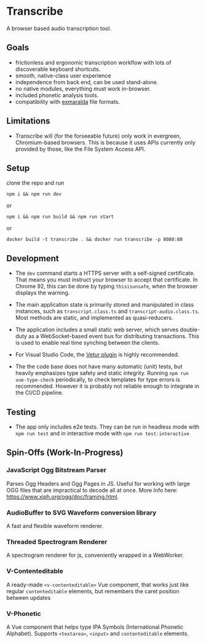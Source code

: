 # Transcribe

A browser based audio transcription tool.

## Goals

- frictionless and ergonomic transcription workflow with lots of discoverable keyboard shortcuts.
- smooth, native-class user experience
- independence from back end, can be used stand-alone.
- no native modules, everything must work in-browser.
- included phonetic analysis tools.
- compatibility with [exmaralda](https://exmaralda.org/) file formats.

## Limitations

- Transcribe will (for the forseeable future) only work in evergreen, Chromium-based browsers. This is because it uses APIs currently only provided by those, like the File System Access API.

## Setup

clone the repo and run

`npm i && npm run dev`

or

`npm i && npm run build && npm run start`

or

`docker build -t transcribe . && docker run transcribe -p 8080:80`

## Development

- The `dev` command starts a HTTPS server with a self-signed certificate. That means you must instruct your browser to accept that certificate. In Chrome 92, this can be done by typing `thisisunsafe`, when the browser displays the warning.

- The main application state is primarily stored and manipulated in class instances, such as `transcript.class.ts` and `transcript-audio.class.ts`. Most methods are static, and implemented as quasi-reducers.

- The application includes a small static web server, which serves double-duty as a WebSocket-based event bus for distributing transactions. This is used to enable real time synching between the clients.

- For Visual Studio Code, the [Vetur plugin](https://github.com/vuejs/vetur) is highly recommended.

- The the code base does not have many automatic (unit) tests, but heavily emphasizes type safety and static integrity. Running `npm run vue-type-check` periodically, to check templates for type errors is recommended. However it is probably not reliable enough to integrate in the CI/CD pipeline.

## Testing

- The app only includes e2e tests. They can be run in headless mode with `npm run test` and in interactive mode with `npm run test:interactive`

## Spin-Offs (Work-In-Progress)

### JavaScript Ogg Bitstream Parser

Parses Ogg Headers and Ogg Pages in JS. Useful for working with large OGG files that are impractical to decode all at once. More Info here: <https://www.xiph.org/ogg/doc/framing.html>.

### AudioBuffer to SVG Waveform conversion library

A fast and flexible waveform renderer.

### Threaded Spectrogram Renderer

A spectrogram renderer for js, conveniently wrapped in a WebWorker.

### V-Contenteditable

A ready-made `<v-contenteditable>` Vue component, that works just like regular `contenteditable` elements, but remembers the caret position between updates

### V-Phonetic

A Vue component that helps type IPA Symbols (International Phonetic Alphabet). Supports `<textarea>`, `<input>` and `contenteditable` elements.
